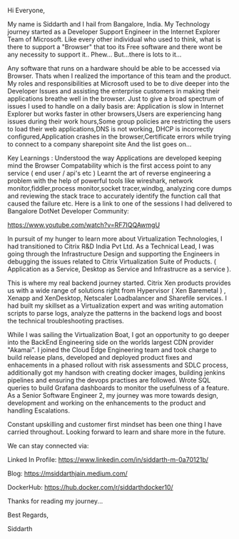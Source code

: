 Hi Everyone,

My name is Siddarth and I hail from Bangalore, India.
My Technology journey started as a Developer Support Engineer in the Internet Explorer Team of Microsoft. Like every other individual who used to think, what is there to support a "Browser" that too its Free software and there wont be any necessity to support it.. Phew...
But...there is lots to it...


Any software that runs on a hardware should be able to be accessed via Browser. Thats when I realized the importance of this team and the product. My roles and responsibilities at Microsoft used to be to dive deeper into the Developer Issues and assisting the enterprise customers in making their applications breathe well in the browser.
Just to give a broad spectrum of issues I used to handle on a daily basis are:
Application is slow in Internet Explorer but works faster in other browsers,Users are experiencing hang issues during their work hours,Some group policies are restricting the users to load their web applications,DNS is not working, DHCP is incorrectly configured,Application crashes in the browser,Certificate errors while trying to connect to a company sharepoint site
And the list goes on...


Key Learnings : Understood the way Applications are developed keeping mind the Browser Compatability which is the first access point to any service ( end user / api's etc )
Learnt the art of reverse engineering a problem with the help of powerful tools like wireshark, network monitor,fiddler,process monitor,socket tracer,windbg, analyzing core dumps and reviewing the stack trace to accurately identify the function call that caused the failure etc.
Here is a link to one of the sessions I had delivered to Bangalore DotNet Developer Community:

https://www.youtube.com/watch?v=RF7IQQAwmgU

In pursuit of my hunger to learn more about Virtualization Technologies, I had transitioned to Citrix R&D India Pvt Ltd. As a Technical Lead, I was going through the Infrastructure Design and supporting the Engineers in debugging the issues related to Citrix Virtualization Suite of Products. ( Application as a Service, Desktop as Service and Infrastrucre as a service ).

This is where my real backend journey started. Citrix Xen products provides us with a wide range of solutions right from Hypervisor ( Xen Baremetal ) , Xenapp and XenDesktop, Netscaler Loadbalancer and Sharefile services. I had built my skillset as a Virtualization expert and was writing automation scripts to parse logs, analyze the patterns in the backend logs and boost the technical troubleshooting practises.


While I was sailing the Virtualization Boat, I got an opportunity to go deeper into the BackEnd Engineering side on the worlds largest CDN provider "Akamai". I joined the Cloud Edge Engineering team and took charge to build release plans, developed and deployed product fixes and enhacements in a phased rollout with risk assessments and SDLC process, additionally got my handson with creating docker images, building jenkins pipelines and ensuring the devops practises are followed. Wrote SQL queries to build Grafana dashboards to monitor the usefulness of a feature. As a Senior Software Engineer 2, my journey was more towards design, development and working on the enhancements to the product and handling Escalations.

Constant upskilling and customer first mindset has been one thing I have carried throughout. Looking forward to learn and share more in the future.

We can stay connected via:


Linked In Profile: https://www.linkedin.com/in/siddarth-m-0a70121b/


Blog:  https://msiddarthjain.medium.com/


DockerHub: https://hub.docker.com/r/siddarthdocker10/ 


Thanks for reading my journey...

Best Regards,

Siddarth
<!---
sidthedev/sidthedev is a ✨ special ✨ repository because its `README.md` (this file) appears on your GitHub profile.
You can click the Preview link to take a look at your changes.
--->
